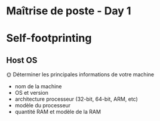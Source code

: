 # Maîtrise de poste - Day 1

# Self-footprinting

## Host OS

🌞 Déterminer les principales informations de votre machine

- nom de la machine
- OS et version
- architecture processeur (32-bit, 64-bit, ARM, etc)
- modèle du processeur
- quantité RAM et modèle de la RAM
